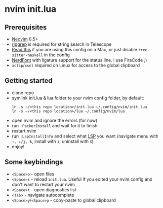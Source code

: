 
# nvim init.lua

## Prerequisites

* [Neovim](http://neovim.io/) 0.5+
* [ripgrep](https://github.com/BurntSushi/ripgrep) is required for string search
  in Telescope
* [Read this](https://github.com/tree-sitter/tree-sitter-haskell#building-on-macos) 
  if you are using this config on a Mac, or just disable `tree-sitter-haskell` 
  in the config
* [NerdFont](https://www.nerdfonts.com/font-downloads) with ligature support for
  the status line. I use FiraCode ;)
* `xclip`/`xsel` required on Linux for access to the global clipboard

## Getting started

* clone repo
* symlink init.lua & lua folder to your nvim config folder, by default:
  ```
  ln -s ~/<this repo location>/init.lua ~/.config/nvim/init.lua
  ln -s ~/<this repo location>/lua ~/.config/nvim/lua
  ```
* open nvim and ignore the errors (for now)
* run `:PackerInstall` and wait for it to finish
* restart nvim
* run `:LspInstallInfo` and select what [LSP](https://microsoft.github.io/language-server-protocol/)
  you want (navigate menu with `↑, ↓/j, k`, install with `i`, uninstall with `X`)
* enjoy!

## Some keybindings

* `<Space>o` - open files
* `<Space>s` - reload `init.lua`. Useful if you edited your nvim config and don't 
  want to restart your nvim
* `<Space>t` - open diagnostics list
* `<Tab>` - navigate autocomplete
* `<Space>y`/`<Space>p` - copy-paste to global clipboard
